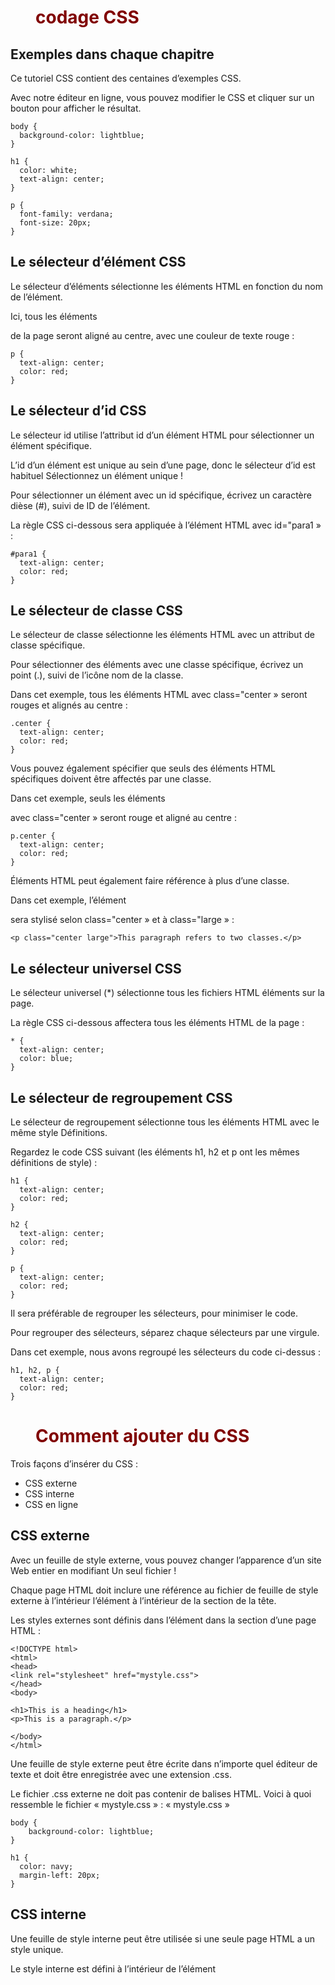 # codage CSS


## Exemples dans chaque chapitre
Ce tutoriel CSS contient des centaines d’exemples CSS.

Avec notre éditeur en ligne, vous pouvez modifier le CSS et cliquer sur un bouton pour afficher le résultat.

    body {
      background-color: lightblue;
    }

    h1 {
      color: white;
      text-align: center;
    }

    p {
      font-family: verdana;
      font-size: 20px;
    }

## Le sélecteur d’élément CSS
Le sélecteur d’éléments sélectionne les éléments HTML en fonction du nom de l’élément.

Ici, tous les éléments <p> de la page seront aligné au centre, avec une couleur
de texte rouge :

    p {
      text-align: center;
      color: red;
    }

## Le sélecteur d’id CSS
Le sélecteur id utilise l’attribut id d’un élément HTML pour sélectionner un élément spécifique.

L’id d’un élément est unique au sein d’une page, donc le sélecteur d’id est habituel Sélectionnez un élément unique !

Pour sélectionner un élément avec un id spécifique, écrivez un caractère dièse (#), suivi de ID de l’élément.

La règle CSS ci-dessous sera appliquée à l’élément HTML avec id="para1 » :

    #para1 {
      text-align: center;
      color: red;
    }

## Le sélecteur de classe CSS
Le sélecteur de classe sélectionne les éléments HTML avec un attribut de classe spécifique.

Pour sélectionner des éléments avec une classe spécifique, écrivez un point (.), suivi de l’icône nom de la classe.

Dans cet exemple, tous les éléments HTML avec class="center » seront rouges et alignés au centre :

    .center {
      text-align: center;
      color: red;
    }

Vous pouvez également spécifier que seuls des éléments HTML spécifiques doivent être affectés par une classe.

Dans cet exemple, seuls les éléments <p> avec class="center » seront rouge et aligné au centre :

    p.center {
      text-align: center;
      color: red;
    }

Éléments HTML peut également faire référence à plus d’une classe.

Dans cet exemple, l’élément <p> sera stylisé selon class="center » et à class="large » :

    <p class="center large">This paragraph refers to two classes.</p>

## Le sélecteur universel CSS
Le sélecteur universel (*) sélectionne tous les fichiers HTML éléments sur la page.

La règle CSS ci-dessous affectera tous les éléments HTML de la page :

    * {
      text-align: center;
      color: blue;
    }

## Le sélecteur de regroupement CSS
Le sélecteur de regroupement sélectionne tous les éléments HTML avec le même style Définitions.

Regardez le code CSS suivant (les éléments h1, h2 et p ont les mêmes définitions de style) :

    h1 {
      text-align: center;
      color: red;
    }

    h2 {
      text-align: center;
      color: red;
    }

    p {
      text-align: center;
      color: red;
    }

Il sera préférable de regrouper les sélecteurs, pour minimiser le code.

Pour regrouper des sélecteurs, séparez chaque sélecteurs par une virgule.


Dans cet exemple, nous avons regroupé les sélecteurs du code ci-dessus :

    h1, h2, p {
      text-align: center;
      color: red;
    }
    
# Comment ajouter du CSS

Trois façons d’insérer du CSS :

- CSS externe
- CSS interne
- CSS en ligne

## CSS externe
Avec un feuille de style externe, vous pouvez changer l’apparence d’un site Web entier en modifiant Un seul fichier !

Chaque page HTML doit inclure une référence au fichier de feuille de style externe à l’intérieur l’élément <lien> à l’intérieur de la section de la tête.

Les styles externes sont définis dans l’élément <link> dans
la section <head> d’une page HTML :

    <!DOCTYPE html>
    <html>
    <head>
    <link rel="stylesheet" href="mystyle.css">
    </head>
    <body>

    <h1>This is a heading</h1>
    <p>This is a paragraph.</p>

    </body>
    </html>



Une feuille de style externe peut être écrite dans n’importe quel éditeur de texte et doit être enregistrée avec une extension .css.

Le fichier .css externe ne doit pas contenir de balises HTML.
Voici à quoi ressemble le fichier « mystyle.css » :
« mystyle.css »

    body {
        background-color: lightblue;
    }

    h1 {
      color: navy;
      margin-left: 20px;
    }

## CSS interne
Une feuille de style interne peut être utilisée si une seule page HTML a un style unique.

Le style interne est défini à l’intérieur de l’élément <style>, à l’intérieur de la tête section.
Les styles internes sont définis dans l’élément <style> dans la section <head> d’une page HTML :

    <!DOCTYPE html>
    <html>
    <head>
    <style>
    body {
      background-color: linen;
    }

    h1 {
      color: maroon;
      margin-left: 40px;
    }
    </style>
    </head>
    <body>

    <h1>This is a heading</h1>
    <p>This is a paragraph.</p>

    </body>
    </html>

## CSS en ligne
Un style en ligne peut être utilisé pour appliquer un style unique à un seul élément.

Pour utiliser des styles en ligne, ajoutez l’attribut style à l’élément approprié. Le style peut contenir n’importe quelle propriété CSS.
Les styles en ligne sont définis dans l’attribut « style » de la élément:

    <!DOCTYPE html>
    <html>
    <body>

    <h1 style="color:blue;text-align:center;">This is a heading</h1>
    <p style="color:red;">This is a paragraph.</p>

    </body>
    </html>

## Plusieurs feuilles de style
Si certaines propriétés ont été définies pour le même sélecteur (élément) dans différentes feuilles de style, La valeur de la dernière feuille de style lue sera utilisée.
Supposons qu’une feuille de style externe ait le style 
suivant pour l’élément <h1> :


    h1 {
      color: navy;
    }


Ensuite, supposons qu’une feuille de style interne ait également le style suivant pour l’élément <h1> :


    h1 {
      color: orange;   
    }


Si le style interne est défini après le lien vers la feuille de style externe, les éléments <h1> seront « orange » :

    <head>
    <link rel="stylesheet" type="text/css" href="mystyle.css">
    <style>
    h1 {
      color: orange;
    }
    </style>
    </head>

Cependant, si le style interne est défini avant le lien vers la feuille de style externe, les éléments <h1> seront « marine » :

    <head>
    <style>
    h1 {
      color: orange;
    }
    </style>
    <link rel="stylesheet" type="text/css" href="mystyle.css">
    </head>
